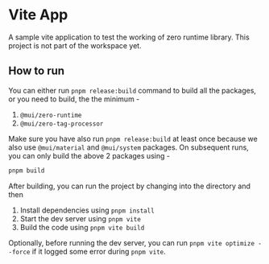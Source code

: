 # Vite App

A sample vite application to test the working of zero runtime library.
This project is not part of the workspace yet.

## How to run

You can either run `pnpm release:build` command to build all the packages, or you need to build, the the minimum -

1. `@mui/zero-runtime`
2. `@mui/zero-tag-processor`

Make sure you have also run `pnpm release:build` at least once because we also use `@mui/material` and `@mui/system` packages. On subsequent runs, you can only build the above 2 packages using -

```bash
pnpm build
```

After building, you can run the project by changing into the directory and then

1. Install dependencies using `pnpm install`
2. Start the dev server using `pnpm vite`
3. Build the code using `pnpm vite build`

Optionally, before running the dev server, you can run `pnpm vite optimize --force` if it logged some error during `pnpm vite`.
